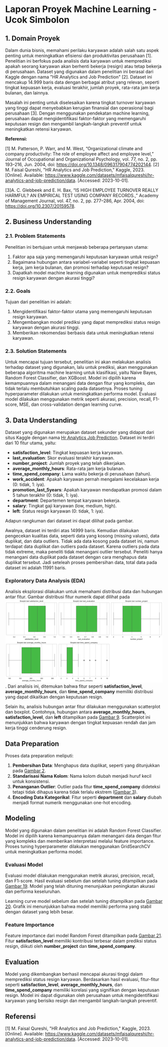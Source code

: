 # Laporan Proyek Machine Learning - Ucok Simbolon

## 1. Domain Proyek

Dalam dunia bisnis, memahami perilaku karyawan adalah salah satu aspek penting untuk meningkatkan efisiensi dan produktivitas perusahaan [1]. Penelitian ini berfokus pada analisis data karyawan untuk memprediksi apakah seorang karyawan akan berhenti bekerja (resign) atau tetap bekerja di perusahaan. Dataset yang digunakan dalam penelitian ini berasal dari Kaggle dengan nama "HR Analytics and Job Prediction" [2]. Dataset ini mencakup 14.999 baris data dengan berbagai atribut yang relevan, seperti tingkat kepuasan kerja, evaluasi terakhir, jumlah proyek, rata-rata jam kerja bulanan, dan lainnya.

Masalah ini penting untuk diselesaikan karena tingkat turnover karyawan yang tinggi dapat menyebabkan kerugian finansial dan operasional bagi perusahaan [3]. Dengan menggunakan pendekatan machine learning, perusahaan dapat mengidentifikasi faktor-faktor yang memengaruhi keputusan resign dan mengambil langkah-langkah preventif untuk meningkatkan retensi karyawan.

**Referensi:**

[1] M. Patterson, P. Warr, and M. West, “Organizational climate and company productivity: The role of employee affect and employee level,” Journal of Occupational and Organizational Psychology, vol. 77, no. 2, pp. 193–216, Jun. 2004, doi: https://doi.org/10.1348/096317904774202144.
‌
[2] M. Faisal Qureshi, "HR Analytics and Job Prediction," Kaggle, 2023. [Online]. Available: https://www.kaggle.com/datasets/mfaisalqureshi/hr-analytics-and-job-prediction/data. [Accessed: 2023-10-01].

[3]A. C. Glebbeek and E. H. Bax, “IS HIGH EMPLOYEE TURNOVER REALLY HARMFUL? AN EMPIRICAL TEST USING COMPANY RECORDS.,” Academy of Management Journal, vol. 47, no. 2, pp. 277–286, Apr. 2004, doi: https://doi.org/10.2307/20159578.
‌

## 2. Business Understanding

### 2.1. Problem Statements

Penelitian ini bertujuan untuk menjawab beberapa pertanyaan utama:
1. Faktor apa saja yang memengaruhi keputusan karyawan untuk resign?
2. Bagaimana hubungan antara variabel-variabel seperti tingkat kepuasan kerja, jam kerja bulanan, dan promosi terhadap keputusan resign?
3. Dapatkah model machine learning digunakan untuk memprediksi status resign karyawan dengan akurasi tinggi?

### 2.2. Goals

Tujuan dari penelitian ini adalah:
1. Mengidentifikasi faktor-faktor utama yang memengaruhi keputusan resign karyawan.
2. Mengembangkan model prediksi yang dapat memprediksi status resign karyawan dengan akurasi tinggi.
3. Memberikan rekomendasi berbasis data untuk meningkatkan retensi karyawan.

### 2.3. Solution Statements

Untuk mencapai tujuan tersebut, penelitian ini akan melakukan analisis terhadap dataset yang digunakan, lalu untuk prediksi, akan menggunakan beberapa algoritma machine learning untuk klasifikasi, yaitu Naive Bayes, Random Forest Classifier, dan XGBoost. Model ini dipilih karena kemampuannya dalam menangani data dengan fitur yang kompleks, dan tidak terlalu membutuhkan scaling pada datasetnya. Proses tuning hyperparameter dilakukan untuk meningkatkan performa model. Evaluasi model dilakukan menggunakan metrik seperti akurasi, precision, recall, F1-score, MSE, dan cross-validation dengan learning curve.

## 3. Data Understanding

Dataset yang digunakan merupakan dataset sekunder yang didapat dari situs Kaggle dengan nama [Hr Analytics Job Prediction](https://www.kaggle.com/datasets/mfaisalqureshi/hr-analytics-and-job-prediction/data). Dataset ini terdiri dari 10 fitur utama, yaitu:
- **satisfaction_level**: Tingkat kepuasan kerja karyawan.
- **last_evaluation**: Skor evaluasi terakhir karyawan.
- **number_project**: Jumlah proyek yang telah dikerjakan.
- **average_monthly_hours**: Rata-rata jam kerja bulanan.
- **time_spend_company**: Lama waktu bekerja di perusahaan (tahun).
- **work_accident**: Apakah karyawan pernah mengalami kecelakaan kerja (0: tidak, 1: iya).
- **promotion_last_5years**: Apakah karyawan mendapatkan promosi dalam 5 tahun terakhir (0: tidak, 1: iya).
- **department**: Departemen tempat karyawan bekerja.
- **salary**: Tingkat gaji karyawan (low, medium, high).
- **left**: Status resign karyawan (0: tidak, 1: iya).

Adapun rangkuman dari dataset ini dapat dilihat pada gambar.



Awalnya, dataset ini terdiri atas 14999 baris. Kemudian dilakukan pengecekan kualitas data, seperti data yang kosong (missing values), data duplikat, dan data outliers. Tidak ada data kosong pada dataset ini, namun terdapat data duplikat dan outliers pada dataset. Karena outliers pada data tidak extreme, maka peneliti tidak menangani outlier tersebut. Peneliti hanya menangani data duplikat pada dataset dengan cara menghapus data duplikat tersebut. Jadi seteleah proses pembersihan data, total data pada dataset ini adalah 11991 baris.

### Exploratory Data Analysis (EDA)

Analisis eksplorasi dilakukan untuk memahami distribusi data dan hubungan antar fitur. Gambar distribusi fitur numerik dapat dilihat pada ![Gambar 1](img/1.png). Dari analisis ini, ditemukan bahwa fitur seperti **satisfaction_level**, **average_monthly_hours**, dan **time_spend_company** memiliki distribusi yang dapat dikaitkan dengan keputusan resign.

Selain itu, analisis hubungan antar fitur dilakukan menggunakan scatterplot dan boxplot. Contohnya, hubungan antara **average_monthly_hours**, **satisfaction_level**, dan **left** ditampilkan pada [Gambar 9](img/9.png). Scatterplot ini menunjukkan bahwa karyawan dengan tingkat kepuasan rendah dan jam kerja tinggi cenderung resign.

## Data Preparation

Proses data preparation meliputi:
1. **Pembersihan Data**: Menghapus data duplikat, seperti yang ditunjukkan pada [Gambar 2](img/2.png).
2. **Standarisasi Nama Kolom**: Nama kolom diubah menjadi huruf kecil untuk konsistensi.
3. **Penanganan Outlier**: Outlier pada fitur **time_spend_company** dideteksi tetapi tidak dihapus karena tidak terlalu ekstrem ([Gambar 3](img/3.png)).
4. **Encoding Data Kategorikal**: Fitur seperti **department** dan **salary** diubah menjadi format numerik menggunakan one-hot encoding.

## Modeling

Model yang digunakan dalam penelitian ini adalah Random Forest Classifier. Model ini dipilih karena kemampuannya dalam menangani data dengan fitur yang kompleks dan memberikan interpretasi melalui feature importance. Proses tuning hyperparameter dilakukan menggunakan GridSearchCV untuk meningkatkan performa model.

### Evaluasi Model

Evaluasi model dilakukan menggunakan metrik akurasi, precision, recall, dan F1-score. Hasil evaluasi sebelum dan setelah tuning ditampilkan pada [Gambar 19](img/19.png). Model yang telah dituning menunjukkan peningkatan akurasi dan performa keseluruhan.

Learning curve model sebelum dan setelah tuning ditampilkan pada [Gambar 20](img/20.png). Grafik ini menunjukkan bahwa model memiliki performa yang stabil dengan dataset yang lebih besar.

### Feature Importance

Feature importance dari model Random Forest ditampilkan pada [Gambar 21](img/21.png). Fitur **satisfaction_level** memiliki kontribusi terbesar dalam prediksi status resign, diikuti oleh **number_project** dan **time_spend_company**.

## Evaluation

Model yang dikembangkan berhasil mencapai akurasi tinggi dalam memprediksi status resign karyawan. Berdasarkan hasil evaluasi, fitur-fitur seperti **satisfaction_level**, **average_monthly_hours**, dan **time_spend_company** memiliki korelasi yang signifikan dengan keputusan resign. Model ini dapat digunakan oleh perusahaan untuk mengidentifikasi karyawan yang berisiko resign dan mengambil langkah-langkah preventif.

## Referensi

[1] M. Faisal Qureshi, "HR Analytics and Job Prediction," Kaggle, 2023. [Online]. Available: https://www.kaggle.com/datasets/mfaisalqureshi/hr-analytics-and-job-prediction/data. [Accessed: 2023-10-01].